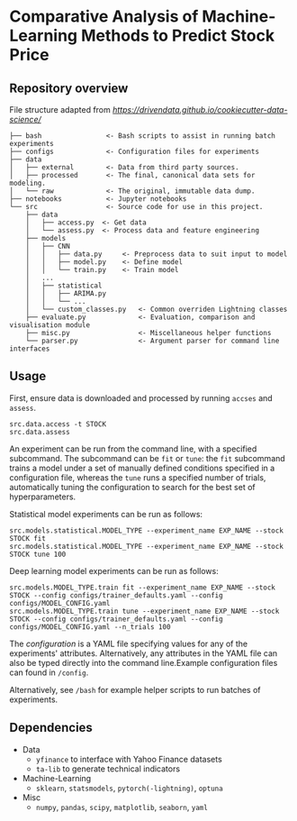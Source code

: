 # Comparative Analysis of Machine-Learning Methods to Predict Stock Price

## Repository overview
File structure adapted from *https://drivendata.github.io/cookiecutter-data-science/*
```
├── bash                <- Bash scripts to assist in running batch experiments
├── configs             <- Configuration files for experiments
├── data
│   ├── external        <- Data from third party sources.
│   ├── processed       <- The final, canonical data sets for modeling.
│   └── raw             <- The original, immutable data dump.
├── notebooks           <- Jupyter notebooks 
└── src                 <- Source code for use in this project.
    ├── data           
    │   ├── access.py  <- Get data 
    │   └── assess.py  <- Process data and feature engineering
    ├── models           
    │   ├── CNN
    │   │   ├── data.py     <- Preprocess data to suit input to model
    │   │   ├── model.py    <- Define model
    │   │   └── train.py    <- Train model
    │   ...
    │   ├── statistical
    │   │   ├── ARIMA.py     
    │   │   └── ...
    │   └── custom_classes.py   <- Common overriden Lightning classes
    ├── evaluate.py             <- Evaluation, comparison and visualisation module
    ├── misc.py                 <- Miscellaneous helper functions
    └── parser.py               <- Argument parser for command line interfaces
```


## Usage

First, ensure data is downloaded and processed by running `accses` and `assess`.
```
src.data.access -t STOCK
src.data.assess
```

An experiment can be run from the command line, with a specified subcommand. The subcommand can be `fit` or `tune`: the `fit` subcommand trains a model under a set of manually defined conditions specified in a configuration file, whereas the `tune` runs a specified number of trials, automatically tuning the configuration to search for the best set of hyperparameters.

Statistical model experiments can be run as follows:
```
src.models.statistical.MODEL_TYPE --experiment_name EXP_NAME --stock STOCK fit
src.models.statistical.MODEL_TYPE --experiment_name EXP_NAME --stock STOCK tune 100
```

Deep learning model experiments can be run as follows:
```
src.models.MODEL_TYPE.train fit --experiment_name EXP_NAME --stock STOCK --config configs/trainer_defaults.yaml --config configs/MODEL_CONFIG.yaml
src.models.MODEL_TYPE.train tune --experiment_name EXP_NAME --stock STOCK --config configs/trainer_defaults.yaml --config configs/MODEL_CONFIG.yaml --n_trials 100
```

The *configuration* is a YAML file specifying values for any of the experiments' attributes. Alternatively, any attributes in the YAML file can also be typed directly into the command line.Example configuration files can found in `/config`.

Alternatively, see `/bash` for example helper scripts to run batches of experiments.

## Dependencies
- Data
    - `yfinance` to interface with Yahoo Finance datasets
    - `ta-lib` to generate technical indicators
- Machine-Learning
    - `sklearn`, `statsmodels`, `pytorch(-lightning)`, `optuna`
- Misc
    - `numpy`, `pandas`, `scipy`, `matplotlib`, `seaborn`, `yaml`
